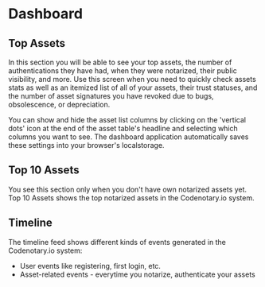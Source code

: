 # Dashboard

## Top Assets

In this section you will be able to see your top assets, the number of authentications they have had, when they were notarized, their public visibility, and more.
Use this screen when you need to quickly check assets stats as well as an itemized list of all of your assets, their trust statuses, and the number of asset signatures you have revoked due to bugs, obsolescence, or depreciation.

You can show and hide the asset list columns by clicking on the 'vertical dots' icon at the end of the asset table's headline and selecting which columns you want to see. The dashboard application automatically saves these settings into your browser's localstorage.


## Top 10 Assets

You see this section only when you don't have own notarized assets yet. Top 10 Assets shows the top notarized assets in the Codenotary.io system.

## Timeline

The timeline feed shows different kinds of events generated in the Codenotary.io system:

- User events like registering, first login, etc.
- Asset-related events - everytime you notarize, authenticate your assets
